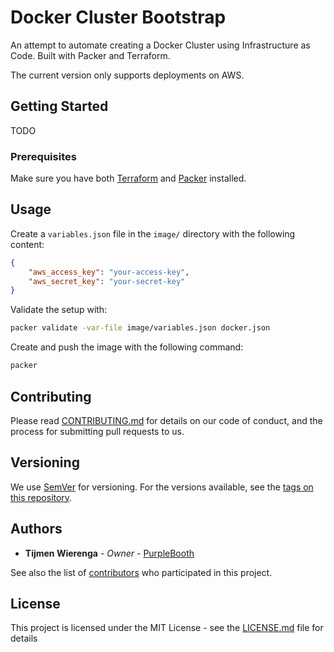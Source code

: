 # Docker Cluster Bootstrap

An attempt to automate creating a Docker Cluster using Infrastructure as Code.
Built with Packer and Terraform.

The current version only supports deployments on AWS.

## Getting Started

TODO

### Prerequisites

Make sure you have both [Terraform](https://www.terraform.io/intro/getting-started/install.html) and [Packer](https://www.packer.io/intro/getting-started/install.html) installed.

## Usage

Create a `variables.json` file in the `image/` directory with the following content:
``` json
{
    "aws_access_key": "your-access-key",
    "aws_secret_key": "your-secret-key"
}
```

Validate the setup with:
``` bash
packer validate -var-file image/variables.json docker.json
```

Create and push the image with the following command:
``` bash
packer 
```

## Contributing

Please read [CONTRIBUTING.md](https://gist.github.com/PurpleBooth/b24679402957c63ec426) for details on our code of conduct, and the process for submitting pull requests to us.

## Versioning

We use [SemVer](http://semver.org/) for versioning. For the versions available, see the [tags on this repository](https://github.com/your/project/tags). 

## Authors

* **Tijmen Wierenga** - *Owner* - [PurpleBooth](https://github.com/TijmenWierenga)

See also the list of [contributors](https://github.com/your/project/contributors) who participated in this project.

## License

This project is licensed under the MIT License - see the [LICENSE.md](LICENSE.md) file for details
